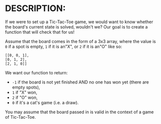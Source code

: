 # DESCRIPTION:

If we were to set up a Tic-Tac-Toe game, we would want to know whether the board's current state is solved, wouldn't we? Our goal is to create a function that will check that for us!

Assume that the board comes in the form of a 3x3 array, where the value is `0` if a spot is empty, `1` if it is an"X", or `2` if it is an"O" like so:

```
[[0, 0, 1],
[0, 1, 2],
[2, 1, 0]]
```

We want our function to return:

 - `-1` if the board is not yet finished AND no one has won yet (there are empty spots),
 - `1` if "X" won,
 - `2` if "O" won,
 - `0` if it's a cat's game (i.e. a draw).

You may assume that the board passed in is valid in the context of a game of Tic-Tac-Toe.
